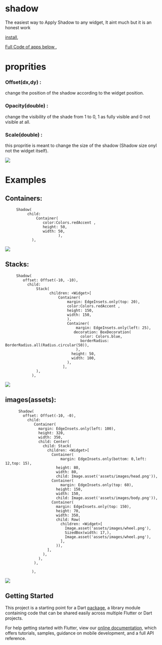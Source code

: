 # shadow

The easiest way to Apply Shadow to any widget, It aint much but it is an honest work


[install](https://pub.dev/packages/shadow/install),

[Full Code of apps below ](https://github.com/Fethi1/Shadow),


# proprities

###  Offset(dx,dy) :
change the position of the shadow according to the widget position. 

###  Opacity(double) :
change the visibility of the shade from 1 to 0, 1 as fully visible and 0 not visible at all.

###  Scale(double) :
this propritie is meant to change the size of the shadow (Shadow size onyl not the widget itself).


![](https://github.com/Fethi1/Shadow/blob/master/images/screenshot.png)


# Examples

## Containers:


```      
     Shadow(
          child: 
              Container(
                 color:Colors.redAccent ,
                 height: 50,
                 width: 50,
                        ),
            ),
```

![](https://github.com/Fethi1/Shadow/blob/master/images/screenshot1.png)


## Stacks:

```     
     Shadow(
        offset: Offset(-10, -10),
          child: 
              Stack(
                    children: <Widget>[
                        Container(
                            margin: EdgeInsets.only(top: 20),
                            color:Colors.redAccent ,
                            height: 150,
                            width: 150,
                            ),
                            Container(
                                margin: EdgeInsets.only(left: 25),
                               decoration: BoxDecoration(
                                  color: Colors.blue,
                                  borderRadius: BorderRadius.all(Radius.circular(50)),
                                ),
                              height: 50,
                              width: 100,
                            ),
                          ],
              ),
            ),
```            

![](https://github.com/Fethi1/Shadow/blob/master/images/screenshot2.png)

## images(assets):
```
      Shadow(
        offset: Offset(-10, -0),
          child: 
             Container(
               margin: EdgeInsets.only(left: 100),
               height: 320,
               width: 350,
               child: Center(
                 child: Stack(
                   children: <Widget>[
                     Container(
                         margin: EdgeInsets.only(bottom: 0,left: 12,top: 15),
                       height: 80,
                       width: 80,
                       child: Image.asset('assets/images/head.png')),
                     Container(
                         margin: EdgeInsets.only(top: 60),
                       height: 150,
                       width: 150,
                       child: Image.asset('assets/images/body.png')),
                     Container(
                       margin: EdgeInsets.only(top: 150),
                       height: 70,
                       width: 350,
                       child: Row(
                         children: <Widget>[
                           Image.asset('assets/images/wheel.png'),
                           SizedBox(width: 17,),
                           Image.asset('assets/images/wheel.png'),
                         ],
                       )),
                   ],
                 ),
               ),
             ),
             
            ),

```

![](https://github.com/Fethi1/Shadow/blob/master/images/screenshot3.png)


## Getting Started

This project is a starting point for a Dart
[package](https://flutter.dev/developing-packages/),
a library module containing code that can be shared easily across
multiple Flutter or Dart projects.

For help getting started with Flutter, view our 
[online documentation](https://flutter.dev/docs), which offers tutorials, 
samples, guidance on mobile development, and a full API reference.
